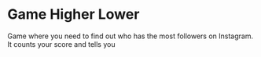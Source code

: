 # Game Higher Lower

Game where you need to find out who has the most followers on Instagram. It counts your score and tells you
